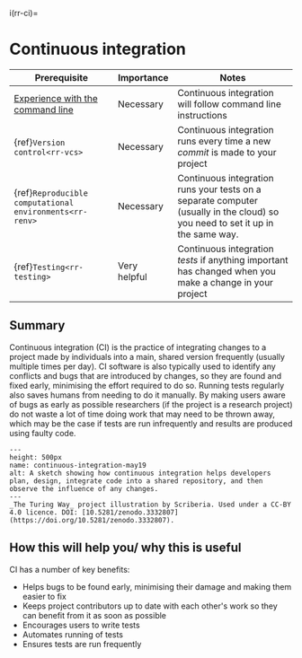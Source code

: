 i(rr-ci)=
# Continuous integration

| Prerequisite | Importance | Notes |
| -------------|------------|-------|
| [Experience with the command line](https://programminghistorian.org/en/lessons/intro-to-bash) | Necessary | Continuous integration will follow command line instructions
| {ref}`Version control<rr-vcs>` | Necessary | Continuous integration runs every time a new _commit_ is made to your project |
| {ref}`Reproducible computational environments<rr-renv>` | Necessary | Continuous integration runs your tests on a separate computer (usually in the cloud) so you need to set it up in the same way. |
| {ref}`Testing<rr-testing>` | Very helpful | Continuous integration _tests_ if anything important has changed when you make a change in your project |
## Summary

Continuous integration (CI) is the practice of integrating changes to a project made by individuals into a main, shared version frequently (usually multiple times per day). CI software is also typically used to identify any conflicts and bugs that are introduced by changes, so they are found and fixed early, minimising the effort required to do so. Running tests regularly also saves humans from needing to do it manually. By making users aware of bugs as early as possible researchers (if the project is a research project) do not waste a lot of time doing work that may need to be thrown away, which may be the case if tests are run infrequently and results are produced using faulty code.

```{figure} ../figures/continuous-integration-may19.jpg
---
height: 500px
name: continuous-integration-may19
alt: A sketch showing how continuous integration helps developers plan, design, integrate code into a shared repository, and then observe the influence of any changes.
---
_The Turing Way_ project illustration by Scriberia. Used under a CC-BY 4.0 licence. DOI: [10.5281/zenodo.3332807](https://doi.org/10.5281/zenodo.3332807).
```

## How this will help you/ why this is useful

CI has a number of key benefits:

- Helps bugs to be found early, minimising their damage and making them easier to fix
- Keeps project contributors up to date with each other's work so they can benefit from it as soon as possible
- Encourages users to write tests
- Automates running of tests
- Ensures tests are run frequently
